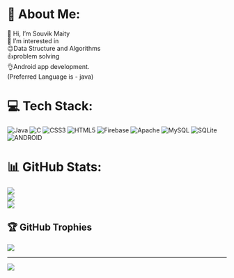 # 💫 About Me:
👋 Hi, I’m Souvik Maity<br>👀 I’m interested in<br>😉Data Structure and Algorithms<br>👍problem solving<br>👌Android app development.<br>(Preferred Language is - java)


# 💻 Tech Stack:
![Java](https://img.shields.io/badge/java-%23ED8B00.svg?style=for-the-badge&logo=java&logoColor=white) ![C](https://img.shields.io/badge/c-%2300599C.svg?style=for-the-badge&logo=c&logoColor=white) ![CSS3](https://img.shields.io/badge/css3-%231572B6.svg?style=for-the-badge&logo=css3&logoColor=white) ![HTML5](https://img.shields.io/badge/html5-%23E34F26.svg?style=for-the-badge&logo=html5&logoColor=white) ![Firebase](https://img.shields.io/badge/firebase-%23039BE5.svg?style=for-the-badge&logo=firebase) ![Apache](https://img.shields.io/badge/apache-%23D42029.svg?style=for-the-badge&logo=apache&logoColor=white) ![MySQL](https://img.shields.io/badge/mysql-%2300f.svg?style=for-the-badge&logo=mysql&logoColor=white) ![SQLite](https://img.shields.io/badge/sqlite-%2307405e.svg?style=for-the-badge&logo=sqlite&logoColor=white) ![ANDROID](https://img.shields.io/badge/android-%2320232a.svg?style=for-the-badge&logo=android&logoColor=%a4c639)
# 📊 GitHub Stats:
![](https://github-readme-stats.vercel.app/api?username=souvik757&theme=calm&hide_border=false&include_all_commits=false&count_private=false)<br/>
![](https://github-readme-streak-stats.herokuapp.com/?user=souvik757&theme=calm&hide_border=false)<br/>
![](https://github-readme-stats.vercel.app/api/top-langs/?username=souvik757&theme=calm&hide_border=false&include_all_commits=false&count_private=false&layout=compact)

## 🏆 GitHub Trophies
![](https://github-profile-trophy.vercel.app/?username=souvik757&theme=radical&no-frame=false&no-bg=true&margin-w=4)

---
[![](https://visitcount.itsvg.in/api?id=souvik757&icon=8&color=4)](https://visitcount.itsvg.in)

<!-- Proudly created with GPRM ( https://gprm.itsvg.in ) -->
